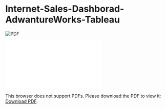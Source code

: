 # Internet-Sales-Dashborad-AdwantureWorks-Tableau

![PDF]() 

<object data="./Presentation/Presentation.pdf" type="application/pdf" width="700px" height="700px">
    <embed src="./Presentation/Presentation.pdf">
        <p>This browser does not support PDFs. Please download the PDF to view it: <a href="./Presentation/Presentation.pdf">Download PDF</a>.</p>
    </embed>
</object>
 
